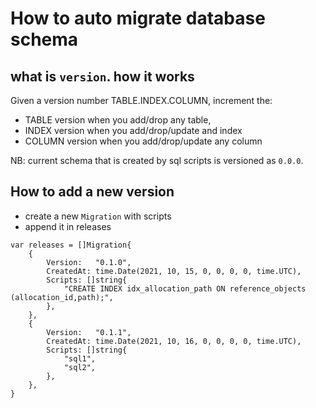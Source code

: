 # How to auto migrate database schema 

## what is `version`. how it works
Given a version number TABLE.INDEX.COLUMN, increment the:

- TABLE version when you add/drop any table,
- INDEX version when you add/drop/update and index
- COLUMN version when you add/drop/update any column

NB: current schema that is created by sql scripts is versioned as `0.0.0`. 

## How to add a new version

- create a new `Migration` with scripts
- append it in releases
```
var releases = []Migration{
	{
		Version:   "0.1.0",
		CreatedAt: time.Date(2021, 10, 15, 0, 0, 0, 0, time.UTC),
		Scripts: []string{
			"CREATE INDEX idx_allocation_path ON reference_objects (allocation_id,path);",
		},
	},
    {
		Version:   "0.1.1",
		CreatedAt: time.Date(2021, 10, 16, 0, 0, 0, 0, time.UTC),
		Scripts: []string{
			"sql1",
            "sql2",
		},
	},
}
```